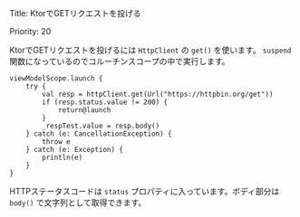 Title: KtorでGETリクエストを投げる

Priority: 20

KtorでGETリクエストを投げるには `HttpClient` の `get()` を使います。 `suspend` 関数になっているのでコルーチンスコープの中で実行します。

```
viewModelScope.launch {
    try {
        val resp = httpClient.get(Url("https://httpbin.org/get"))
        if (resp.status.value != 200) {
            return@launch
        }
        _respTest.value = resp.body()
    } catch (e: CancellationException) {
        throw e
    } catch (e: Exception) {
        println(e)
    }
}
```

HTTPステータスコードは `status` プロパティに入っています。ボディ部分は `body()` で文字列として取得できます。
